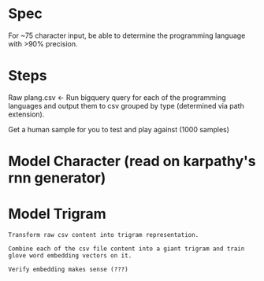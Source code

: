 Spec
==
For ~75 character input, be able to determine the programming language with >90% precision.


Steps
==
Raw
    plang.csv <- Run bigquery query for each of the programming languages and output them to csv grouped by type (determined via path extension).

Get a human sample for you to test and play against (1000 samples)


Model Character (read on karpathy's rnn generator)
==


Model Trigram
==
    Transform raw csv content into trigram representation.

    Combine each of the csv file content into a giant trigram and train glove word embedding vectors on it.

    Verify embedding makes sense (???)
